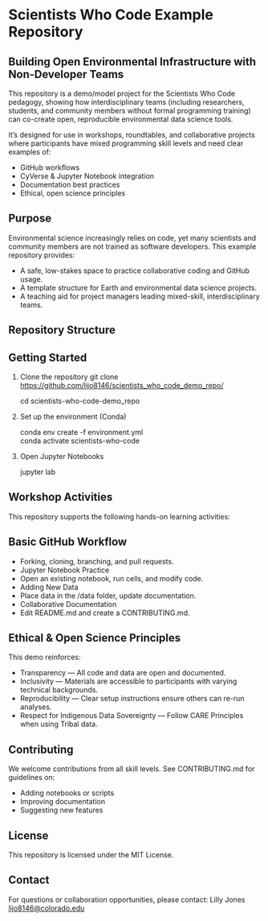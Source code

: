 # Scientists Who Code Example Repository
## Building Open Environmental Infrastructure with Non-Developer Teams

This repository is a demo/model project for the Scientists Who Code pedagogy, showing how interdisciplinary teams (including researchers, students, and community members without formal programming training) can co-create open, reproducible environmental data science tools.

It’s designed for use in workshops, roundtables, and collaborative projects where participants have mixed programming skill levels and need clear examples of:

- GitHub workflows
- CyVerse & Jupyter Notebook integration
- Documentation best practices
- Ethical, open science principles

## Purpose
Environmental science increasingly relies on code, yet many scientists and community members are not trained as software developers.
This example repository provides:

- A safe, low-stakes space to practice collaborative coding and GitHub usage.
- A template structure for Earth and environmental data science projects.
- A teaching aid for project managers leading mixed-skill, interdisciplinary teams.

## Repository Structure


## Getting Started
1. Clone the repository
git clone https://github.com/lijo8146/scientists_who_code_demo_repo/

    cd scientists-who-code-demo_repo

3. Set up the environment (Conda)

    conda env create -f environment.yml      
    conda activate scientists-who-code

5. Open Jupyter Notebooks
   
    jupyter lab

## Workshop Activities
This repository supports the following hands-on learning activities:

## Basic GitHub Workflow
- Forking, cloning, branching, and pull requests.
- Jupyter Notebook Practice
- Open an existing notebook, run cells, and modify code.
- Adding New Data
- Place data in the /data folder, update documentation.
- Collaborative Documentation
- Edit README.md and create a CONTRIBUTING.md.

## Ethical & Open Science Principles
This demo reinforces:
- Transparency — All code and data are open and documented.
- Inclusivity — Materials are accessible to participants with varying technical backgrounds.
- Reproducibility — Clear setup instructions ensure others can re-run analyses.
- Respect for Indigenous Data Sovereignty — Follow CARE Principles when using Tribal data.

## Contributing
We welcome contributions from all skill levels.
See CONTRIBUTING.md for guidelines on:
- Adding notebooks or scripts
- Improving documentation
- Suggesting new features

## License
This repository is licensed under the MIT License.

## Contact
For questions or collaboration opportunities, please contact:
Lilly Jones <lijo8146@colorado.edu>




